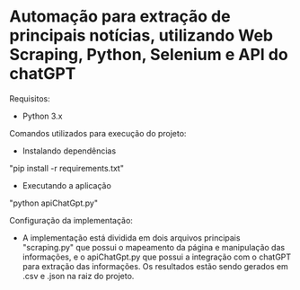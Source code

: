 # Automação para extração de principais notícias, utilizando Web Scraping, Python, Selenium e API do chatGPT

Requisitos:

- Python 3.x

Comandos utilizados para execução do projeto:

- Instalando dependências 

"pip install -r requirements.txt"

- Executando a aplicação

"python apiChatGpt.py"

Configuração da implementação:

- A implementação está dividida em dois arquivos principais "scraping.py" que possui o mapeamento da página e manipulação das informações, e o apiChatGpt.py que possui a integração com o chatGPT para extração das informações. Os resultados estão sendo gerados em .csv e .json na raiz do projeto.
